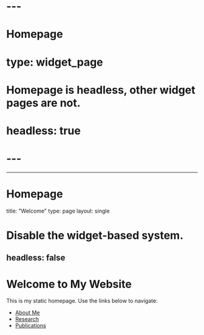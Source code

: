 # ---
# Homepage
# type: widget_page

# Homepage is headless, other widget pages are not.
# headless: true
# ---


---
# Homepage
title: "Welcome"
type: page
layout: single

# Disable the widget-based system.
headless: false
---

# Welcome to My Website
This is my static homepage. Use the links below to navigate:

- [About Me](about)
- [Research](research)
- [Publications](publications)
